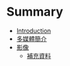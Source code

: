 # Summary

* [Introduction](README.md)
* [多媒體簡介](chapter1.md)
* [影像](ying-xiang.md)
  * [補充資料](ying-xiang/bu-chong-zi-liao.md)

